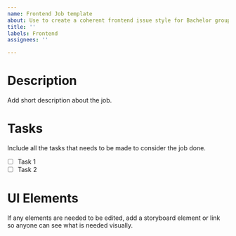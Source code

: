 ```yaml
---
name: Frontend Job template
about: Use to create a coherent frontend issue style for Bachelor group.
title: ''
labels: Frontend
assignees: ''

---
```


# Description
Add short description about the job.
# Tasks
Include all the tasks that needs to be made to consider the job done.
- [ ] Task 1
- [ ] Task 2
# UI Elements
If any elements are needed to be edited, add a storyboard element or link so anyone can see what is needed visually.
